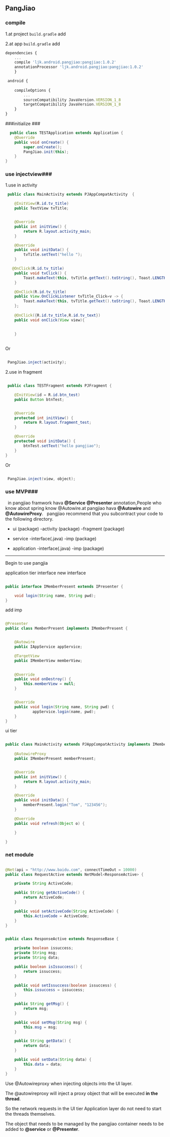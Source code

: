 ## PangJiao ##

### compile ###
1.at project  `build.gradle`  add



2.at app `build.gradle`  add

```javascript
dependencies {
	...
    compile 'ljk.android.pangjiao:pangjiao:1.0.2'
    annotationProcessor 'ljk.android.pangjiao:pangjiao:1.0.2'
    }
```

```javascript
 android {
  
    compileOptions {
		...
        sourceCompatibility JavaVersion.VERSION_1_8
        targetCompatibility JavaVersion.VERSION_1_8
    }
}
```



###initialize ###

```java
  public class TESTApplication extends Application {
    @Override
    public void onCreate() {
        super.onCreate();
        PangJiao.init(this);
    }
}
```
### use injectview###
1.use in activity

 

```java
 public class MainActivity extends PJAppCompatActivity  {

    @InitView(R.id.tv_title)
    public TextView tvTitle;


    @Override
    public int initView() {
        return R.layout.activity_main;
    }

    @Override
    public void initData() {
        tvTitle.setText("hello ");
    }

   @OnClick(R.id.tv_title)
    public void tvClick() {
        Toast.makeText(this, tvTitle.getText().toString(), Toast.LENGTH_SHORT).show();
    }

	@OnClick(R.id.tv_title)
    public View.OnClickListener tvTitle_Click=v -> {
        Toast.makeText(this, tvTitle.getText().toString(), Toast.LENGTH_SHORT).show();
    };
    
    @OnClick({R.id.tv_title,R.id.tv_text})
    public void onClick(View view){
    
    
    }
    

```
Or
```java

 PangJiao.inject(activity);

```
2.use in fragment

```java

 public class TESTFragment extends PJFragment {

    @InitView(id = R.id.btn_test)
    public Button btnTest;


    @Override
    protected int initView() {
        return R.layout.fragment_test;
    }

    @Override
    protected void initData() {
        btnTest.setText("hello pangjiao");
    }
}

```
 Or

```java

 PangJiao.inject(view, object);

```

### use MVP###

&nbsp;&nbsp;in pangjiao framwork hava **@Service** **@Presenter** annotation,People who know about spring know @Autowire.at pangjiao hava **@Autowire** and **@AutowireProxy**.
&nbsp;&nbsp;pangjiao recommend that you subcontract your code to the following directory.

- ui (package)
-activity (package)
-fragment (package)


- service
-interface(.java)
-imp (package)


- application
-interface(.java)
-imp (package)

----------
Begin to use pangjia

 application tier interface new interface
```java

public interface IMemberPresent extends IPresenter {

    void login(String name, String pwd);
}

```
add imp

```java

@Presenter
public class MemberPresent implements IMemberPresent {


    @Autowire
    public IAppService appService;

    @TargetView
    public IMemberView memberView;

   
    @Override
    public void onDestroy() {
        this.memberView = null;
    }


    @Override
    public void login(String name, String pwd) {
			appService.login(name, pwd);
    }
}
```

ui tier 

```java

public class MainActivity extends PJAppCompatActivity implements IMemberView {
   
    @AutowireProxy
    public IMemberPresent memberPresent;


    @Override
    public int initView() {
        return R.layout.activity_main;
    }

    @Override
    public void initData() {
        memberPresent.login("Tom", "123456");
    }

    @Override
    public void refresh(Object o) {

    }

}

``` 

### net module ###
```java

@Net(api = "http://www.baidu.com", connectTimeOut = 10000)
public class RequestActive extends NetModel<ResponseActive> {

    private String ActiveCode;

    public String getActiveCode() {
        return ActiveCode;
    }

    public void setActiveCode(String ActiveCode) {
        this.ActiveCode = ActiveCode;
    }
}


public class ResponseActive extends ResponseBase {

    private boolean issuccess;
    private String msg;
    private String data;

    public boolean isIssuccess() {
        return issuccess;
    }

    public void setIssuccess(boolean issuccess) {
        this.issuccess = issuccess;
    }

    public String getMsg() {
        return msg;
    }

    public void setMsg(String msg) {
        this.msg = msg;
    }

    public String getData() {
        return data;
    }

    public void setData(String data) {
        this.data = data;
    }
}

``` 

Use @Autowireproxy when injecting objects into the UI layer.

The @autowireproxy will inject a proxy object that will be executed **in the thread**.

So the network requests in the UI tier Application layer do not need to start the threads themselves.

The object that needs to be managed by the pangjiao container needs to be added to **@service** or **@Presenter**.

